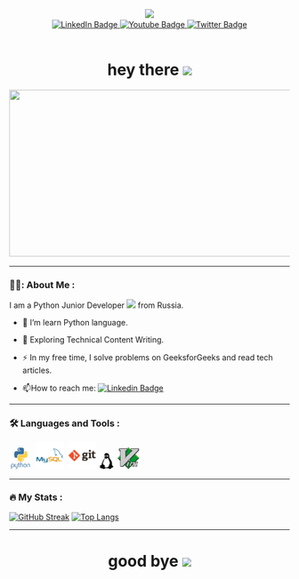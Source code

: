 <div id="header" align="center">
  <img src="https://media4.giphy.com/media/vhVqGkxDYxAaRbOWVp/giphy.gif?cid=ecf05e47d0jq7qgfvlb7lsw7sr41o0gmaxwvvqmprjbufrqo&rid=giphy.gif" width="100"/>
</div>
<div id="badges" align="center">
  <a href="https://www.linkedin.com/in/ivanov-vadim">
    <img src="https://img.shields.io/badge/LinkedIn-blue?style=for-the-badge&logo=linkedin&logoColor=white" alt="LinkedIn Badge"/>
  </a>
    <a href="your-youtube-URL">
    <img src="https://img.shields.io/badge/YouTube-red?style=for-the-badge&logo=youtube&logoColor=white" alt="Youtube Badge"/>
  </a>
  <a href="your-twitter-URL">
    <img src="https://img.shields.io/badge/Twitter-blue?style=for-the-badge&logo=twitter&logoColor=white" alt="Twitter Badge"/>
  </a>
</div>
<div id="badges" align="center">
  <img src="https://komarev.com/ghpvc/?username=Vadim-Ivanov&style=flat-square&color=blue" alt=""/>
  <h1>
  hey there
  <img src="https://media.giphy.com/media/hvRJCLFzcasrR4ia7z/giphy.gif" width="30px"/>
</h1>
</div>

<div align="center">
  <img src="https://media.giphy.com/media/dWesBcTLavkZuG35MI/giphy.gif" width="600" height="300"/>
</div>

---

### 👨‍💻: About Me :

I am a Python Junior Developer <img src="https://media.giphy.com/media/WUlplcMpOCEmTGBtBW/giphy.gif" width="30"> from Russia.

- :telescope: I’m learn Python language.

- :seedling: Exploring Technical Content Writing.

- :zap: In my free time, I solve problems on GeeksforGeeks and read tech articles.

- :mailbox:How to reach me: [![Linkedin Badge](https://img.shields.io/badge/-vadim-blue?style=flat&logo=Linkedin&logoColor=white)](https://www.linkedin.com/in/ivanov-vadim)

---

### :hammer_and_wrench: Languages and Tools :

<div>
  <img src="https://github.com/devicons/devicon/blob/master/icons/python/python-original-wordmark.svg" title="Python"  alt="Python" width="40" height="40"/>&nbsp;
  <img src="https://github.com/devicons/devicon/blob/master/icons/mysql/mysql-original-wordmark.svg" title="MySQL"  alt="MySQL" width="50" height="50"/>&nbsp;
  <img src="https://github.com/devicons/devicon/blob/master/icons/git/git-original-wordmark.svg" title="Git" **alt="Git" width="50" height="50"/>
  <img src="https://github.com/devicons/devicon/blob/master/icons/linux/linux-plain.svg" title="Linux" **alt="Linux" width="30" height="30"/>
  <img src="https://github.com/devicons/devicon/blob/master/icons/vim/vim-original.svg" title="Vim" **alt="Vim" width="40" height="40"/>
</div>

---

### :fire: My Stats :
[![GitHub Streak](http://github-readme-streak-stats.herokuapp.com?user=vadim-ivanov&theme=dark&background=000000)](https://git.io/streak-stats)
[![Top Langs](https://github-readme-stats.vercel.app/api/top-langs/?username=vadim-ivanov&layout=compact&theme=vision-friendly-dark)](https://github.com/anuraghazra/github-readme-stats)

---

###

<div id="badges" align="center">
  <h1>
  good bye
  <img src="https://media.giphy.com/media/hvRJCLFzcasrR4ia7z/giphy.gif" width="30px"/>
</h1>
</div>
